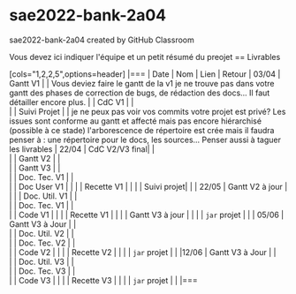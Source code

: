 # sae2022-bank-2a04
sae2022-bank-2a04 created by GitHub Classroom

Vous devez ici indiquer l'équipe et un petit résumé du preojet
== Livrables

[cols="1,2,2,5",options=header]
|===
| Date    | Nom         |  Lien                             | Retour
| 03/04   | Gantt V1    |                                                              | Vous deviez faire le gantt de la v1 je ne trouve pas dans votre gantt des phases de correction de bugs, de rédaction des docs... Il faut détailler encore plus.
|         | CdC V1      |                                   |   
|         | Suivi Projet |                                   |   je ne peux pas voir vos commits votre projet est privé?
Les issues sont conforme au gantt et affecté mais pas encore hiérarchisé (possible à ce stade)
l'arborescence de répertoire est crée mais il faudra penser à : une répertoire pour le docs, les sources...
Penser aussi à taguer les livrables
| 22/04  | CdC V2/V3 final|                                     |  
|         | Gantt V2    |                               |     
|         | Gantt V3 |         |     
|         | Doc. Tec. V1 |        |    
|         | Doc User V1    |        |
|         | Recette V1  |                      | 
|         | Suivi projet|   | 
| 22/05   | Gantt V2  à jour    |       | 
|         | Doc. Util. V1 |         |         
|         | Doc. Tec. V1 |                |     
|         | Code V1     |                     | 
|         | Recette V1 |                      | 
|         | Gantt V3 à jour   |                      | 
|         | `jar` projet |    | 
| 05/06   | Gantt V3 à Jour  |    |  
|         | Doc. Util. V2 |         |           
|         | Doc. Tec. V2 |    |     
|         | Code V2     |                       |
|         | Recette V2  |   |
|         | `jar` projet |     |
|12/06   | Gantt V3 à Jour  |    |  
|         | Doc. Util. V3 |         |           
|         | Doc. Tec. V3 |    |     
|         | Code V3     |                       |
|         | Recette V3  |   |
|         | `jar` projet |     |
|===
